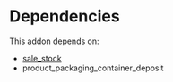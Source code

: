 # Dependencies

This addon depends on:

- [sale_stock](../../../../../oca-ocb-sale/odoo-bringout-oca-ocb-sale_stock)
- product_packaging_container_deposit
